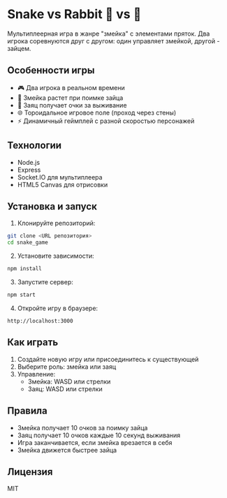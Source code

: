 # Snake vs Rabbit 🐍 vs 🐰

Мультиплеерная игра в жанре "змейка" с элементами пряток. Два игрока соревнуются друг с другом: один управляет змейкой, другой - зайцем.

## Особенности игры

- 🎮 Два игрока в реальном времени
- 🐍 Змейка растет при поимке зайца
- 🐰 Заяц получает очки за выживание
- 🌐 Тороидальное игровое поле (проход через стены)
- ⚡ Динамичный геймплей с разной скоростью персонажей

## Технологии

- Node.js
- Express
- Socket.IO для мультиплеера
- HTML5 Canvas для отрисовки

## Установка и запуск

1. Клонируйте репозиторий:
```bash
git clone <URL репозитория>
cd snake_game
```

2. Установите зависимости:
```bash
npm install
```

3. Запустите сервер:
```bash
npm start
```

4. Откройте игру в браузере:
```
http://localhost:3000
```

## Как играть

1. Создайте новую игру или присоединитесь к существующей
2. Выберите роль: змейка или заяц
3. Управление:
   - Змейка: WASD или стрелки
   - Заяц: WASD или стрелки

## Правила

- Змейка получает 10 очков за поимку зайца
- Заяц получает 10 очков каждые 10 секунд выживания
- Игра заканчивается, если змейка врезается в себя
- Змейка движется быстрее зайца

## Лицензия

MIT 